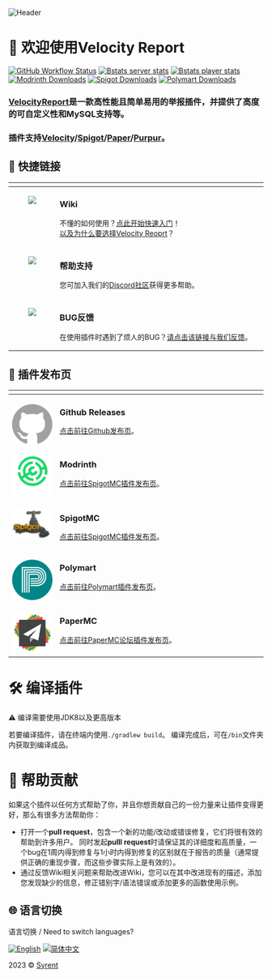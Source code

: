 ![Header](https://capsule-render.vercel.app/api?type=Waving&color=timeGradient&height=200&animation=fadeIn&section=header&text=Velocity%20Report&fontSize=65)

# 👋 欢迎使用Velocity Report

<!-- Data Statistics / 数据统计 -->
[![GitHub Workflow Status](https://img.shields.io/github/actions/workflow/status/Syrent/VelocityReport/maven.yml?color=%2300B4DB&style=flat-square&logo=github)](https://github.com/Syrent/VelocityReport/actions)
[![Bstats server stats](https://img.shields.io/bstats/servers/16576?color=%2300B4DB&style=flat-square&logo=serverless&logoColor=white)](https://bstats.org/plugin/bukkit/VelocityReport/16576)
[![Bstats player stats](https://img.shields.io/bstats/players/16576?color=%2300B4DB&style=flat-square&logo=odnoklassniki&logoColor=white)](https://bstats.org/plugin/bukkit/VelocityReport/16576)
[![Modrinth Downloads](https://img.shields.io/modrinth/dt/mqGjZEIE?label=Modrinth&color=blue&style=flat-square&logo=modrinth&logoColor=white)](https://modrinth.com/plugin/velocityreport)
[![Spigot Downloads](https://img.shields.io/spiget/downloads/105378?label=Spigot&color=blue&style=flat-square&logo=docusign&logoColor=white)](https://www.spigotmc.org/resources/105378)
[![Polymart Downloads](https://img.shields.io/polymart/downloads/2896?label=Polymart&color=blue&style=flat-square&logo=docusign&logoColor=white)](https://polymart.org/resource/2896)

### [VelocityReport]是一款高性能且简单易用的举报插件，并提供了高度的可自定义性和MySQL支持等。

### 插件支持[Velocity]/[Spigot]/[Paper]/[Purpur]。

<table>
<thead>
<tr>
<th width="2000" colspan="2">
</th>
<h2>🧭 快捷链接</h2>
</tr>
</thead>
<tbody>
<tr>
  <td width="80" align="center" valign="top">
    <br>
    <a href="https://github.com/Syrent/VelocityReport/wiki"><img src="..//images/icon/bookmark.svg"></a>
  </td>
  <td valign="top">
    <h3>Wiki</h3>
    <p>
      不懂的如何使用？<a href="https://github.com/Syrent/VelocityReport/wiki">点此开始快速入门</a>！
    <br>
      <a href="https://github.com/Syrent/VelocityReport/wiki/Why-VelocityReport">以及为什么要选择Velocity Reoprt</a>？
    </p>
  </td>
</tr>
  <td width="80" align="center" valign="top">
    <br>
    <a href="https://discord.gg/VZk2XU3kFg"><img src="../images/icon/support.svg"></a>
  </td>
  <td>
    <h3>帮助支持</h3>
    <p>
      您可加入我们的<a href="https://discord.gg/VZk2XU3kFg">Discord社区</a>获得更多帮助。
    </p>
  </td>
</tr>
<tr>
  <td width="80" align="center" valign="top">
    <br>
    <a href="https://github.com/Syrent/VelocityReport/issues"><img src="../images/icon/bug.svg"></a>
  </td>
  <td>
    <h3>BUG反馈</h3>
    <p>
      在使用插件时遇到了烦人的BUG？<a href="https://github.com/Syrent/VelocityReport/issues">请点击该链接与我们反馈</a>。
    </p>
  </td>
</tr>
</tbody>
</table>

<table>
<thead>
<tr>
<th width="2000" colspan="2">
</th>
<h2>🚀 插件发布页</h2>
</tr>
</thead>
<tbody>
<tr>
  <td width="80" align="center" valign="top">
    <br>
    <a href="https://github.com/Syrent/VelocityReport/releases"><img src="../images/logo/github-mark.svg"></a>
  </td>
  <td valign="top">
    <h3>Github Releases</h3>
    <p>
      <a href="https://github.com/Syrent/VelocityReport/releases">点击前往Github发布页</a>。
    </p>
  </td>
</tr>
<tr>
  <td width="80" align="center" valign="top">
    <br>
    <a href="https://modrinth.com/plugin/velocityreport"><img src="../images/logo/modrinth.svg"></a>
  </td>
  <td valign="top">
    <h3>Modrinth</h3>
    <p>
      <a href="https://modrinth.com/plugin/velocityreport">点击前往SpigotMC插件发布页</a>。
    </p>
  </td>
</tr>
<tr>
  <td width="80" align="center" valign="top">
    <br>
    <a href="https://www.spigotmc.org/resources/91842"><img src="../images/logo/spigotmc.png"></a>
  </td>
  <td valign="top">
    <h3>SpigotMC</h3>
    <p>
      <a href="https://www.spigotmc.org/resources/91842">点击前往SpigotMC插件发布页</a>。
    </p>
  </td>
</tr>
<tr>
  <td width="80" align="center" valign="top">
    <br>
    <a href="https://polymart.org/resource/2896"><img src="../images/logo/polymart.png"></a>
  </td>
  <td valign="top">
    <h3>Polymart</h3>
    <p>
      <a href="https://polymart.org/resource/2896">点击前往Polymart插件发布页</a>。
    </p>
  </td>
</tr>
<tr>
  <td width="80" align="center" valign="top">
    <br>
    <a href="https://forums.papermc.io/threads/515"><img src="../images/logo/papermc-logo.png"></a>
  </td>
  <td valign="top">
    <h3>PaperMC</h3>
    <p>
      <a href="https://forums.papermc.io/threads/515">点击前往PaperMC论坛插件发布页</a>。
    </p>
  </td>
</tr>
</tbody>
</table>

# 🛠 编译插件
⚠ 编译需要使用JDK8以及更高版本

若要编译插件，请在终端内使用`./gradlew build`。 
编译完成后，可在`/bin`文件夹内获取到编译成品。   

# 🍪 帮助贡献
如果这个插件以任何方式帮助了你，并且你想贡献自己的一份力量来让插件变得更好，那么有很多方法帮助你：

* 打开一个**pull request**，包含一个新的功能/改动或错误修复，它们将很有效的帮助到许多用户。
同时发起**pulll request**时请保证其的详细度和高质量，一个bug在1周内得到修复与1小时内得到修复的区别就在于报告的质量（通常提供正确的重现步骤，而这些步骤实际上是有效的）。
* 通过反馈Wiki相关问题来帮助改进Wiki，您可以在其中改进现有的描述，添加您发现缺少的信息，修正错别字/语法错误或添加更多的函数使用示例。

## 🌐 语言切换

语言切换 / Need to switch languages?

[![English](https://img.shields.io/badge/English-Click%20me-purple?style=flat-square)](https://github.com/Syrent/VelocityReport/blob/master/README.md)
[![简体中文](https://img.shields.io/badge/简体中文-Click%20me-purple?style=flat-square)](https://github.com/Syrent/VelocityReport/blob/master/blob/zh-hans/README.md)


2023 © [Syrent](https://github.com/Syrent)

<!-- URL LIST -->
[Spigot]: https://www.spigotmc.org
[Paper]: https://papermc.io
[Purpur]: https://purpurmc.org
[Velocity]: https://velocitypowered.com
[VelocityReport]: https://github.com/Syrent/VelocityReport

<!-- Rev1.0 Designed by chencu5958 -->
<!-- SVG icons from svgrepo.com -->
